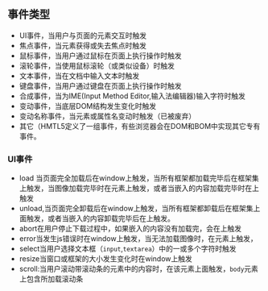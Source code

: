 ## 事件类型
- UI事件，当用户与页面的元素交互时触发
- 焦点事件，当元素获得或失去焦点时触发
- 鼠标事件，当用户通过鼠标在页面上执行操作时触发
- 滚轮事件，当使用鼠标滚轮（或类似设备）时触发
- 文本事件，当在文档中输入文本时触发
- 键盘事件，当用户通过键盘在页面上执行操作时触发
- 合成事件，当为IME(Input Method Editor,输入法编辑器)输入字符时触发
- 变动事件，当底层DOM结构发生变化时触发
- 变动名称事件，当元素或属性名变动时触发（已被废弃）
- 其它（HMTL5定义了一组事件，有些浏览器会在DOM和BOM中实现其它专有事件。

### UI事件
- load 当页面完全加载后在window上触发，当所有框架都加载完毕后在框架集上触发，当图像加载完毕时在<img>元素上触发，或者当嵌入的内容加载完毕时在<object>上触发
- unload,当页面完全卸载后在window上触发，当所有框架都卸载后在框架集上面触发，或者当嵌入的内容卸载完毕后在<object>上触发。
- abort在用户停止下载过程中，如果嵌入的内容没有加载完，会在<object>上触发
- error当发生js错误时在window上触发，当无法加载图像时，在<img>元素上触发，
- select当用户选择文本框（`input`,`textarea`）中的一或多个字符时触发
- resize当窗口或框架的大小发生变化时在window上触发
- scroll:当用户滚动带滚动条的元素中的内容时，在该元素上面触发，`body`元素上包含所加载滚动条
